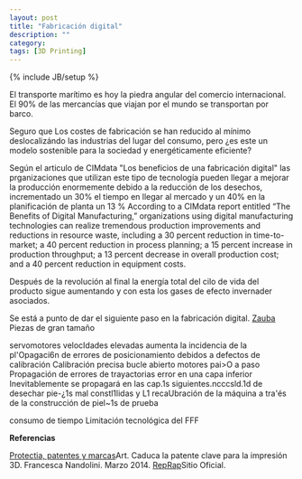 ```yaml
---
layout: post
title: "Fabricación digital"
description: ""
category: 
tags: [3D Printing]
---
```

{% include JB/setup %}

El transporte marítimo es hoy la piedra angular del comercio internacional. El 90% de las mercancías que viajan por el mundo se transportan por barco. 

Seguro que Los costes de fabricación se han reducido al mínimo deslocalizándo las industrias del lugar del consumo, pero ¿es este un modelo sostenible para la sociedad y energéticamente eficiente? 

Según el articulo de CIMdata "Los beneficios de una fabricación digital" las prganizaciones que utilizan este tipo de tecnología pueden llegar a mejorar la producción enormemente debido a la reducción de los desechos, incrementado un 30% el tiempo en llegar al mercado y un 40% en la planificación de planta un 13 % 
According to a CIMdata report entitled “The Benefits of Digital Manufacturing,” organizations using digital manufacturing technologies can realize tremendous production improvements and reductions in resource waste, including a 30 percent reduction in time-to-market; a 40 percent reduction in process planning; a 15 percent increase in production throughput; a 13 percent decrease in overall production cost; and a 40 percent reduction in equipment costs.

Después de la revolución   al final la energía total del cilo de vida del producto sigue aumentando y con esta los gases de efecto invernader asociados.

Se está a punto de dar el siguiente paso en la fabricación digital. 
[Zauba]() 
Piezas de gran tamaño 

servomotores
velocIdades elevadas aumenta
la incidencia de la pl'Opagaci6n de
errores de posicionamiento debidos
a defectos de calibración
Calibración precisa
bucle abierto motores pai>O a paso
Propagación de errores de trayactorias error en una capa inferior Inevitablemente
se propagará en las cap.1s
siguientes.ncccsld.1d de desechar pie-¿1s
mal constl1lidas y L1 recaUbración de
la máquina a tra\'és de la construcción
de piel~1s de prueba

consumo de tiempo
Limitación tecnológica del FFF

**Referencias**

[Protectia, patentes y marcas]()Art. Caduca la patente clave para la impresión 3D. Francesca Nandolini. Marzo 2014.
[RepRap]()Sitio Oficial.


